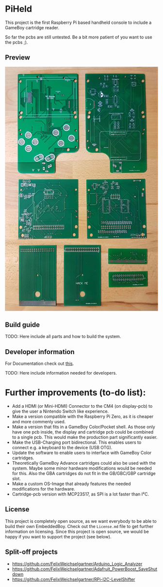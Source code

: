 # PiHeld

This project is the first Raspberry Pi based handheld console to include a GameBoy cartridge reader.

So far the pcbs are still untested. Be a bit more patient of you want to use the pcbs ;).

## Preview

![all_pcbs](./doc/img/pcbs_all_pcbs.jpg)

## Build guide

TODO: Here include all parts and how to build the system.

## Developer information

For Documentation check out [this](./doc/).

TODO: Here include information needed for developers.

# Further improvements (to-do list):

* Add a HDMI (or Mini-HDMI) Connector to the CM4 (on display-pcb) to give the user a Nintendo Switch like experience.
* Make a version compatible with the Raspberry Pi Zero, as it is cheaper and more commenly used.
* Make a version that fits in a GameBoy Color/Pocket shell. As those only have one pcb inside, the display and cartridge pcb could be combined to a single pcb. This would make the production part significantly easier.
* Make the USB-Charging port bidirectional. This enables users to connect e.g. a keyboard to the device (USB OTG).
* Update the software to enable users to interface with GameBoy Color cartridges.
* Theoretically GameBoy Advance cartridges could also be used with the system. Maybe some minor hardware modifications would be needed for this. Also the GBA cartridges do not fit in the GB/GBC/GBP cartridge slot.
* Make a custom OS-Image that already features the needed modifications for the hardware.
* Cartridge-pcb version with MCP23S17, as SPI is a lot faster than I²C.

## License

This project is completely open source, as we want everybody to be able to build their own EmbeddedBoy. Check out the `License.md` file to get further information on licensing. Since this project is open source, we would be happy if you want to support the project (see below).

## Split-off projects

* https://github.com/FelixWeichselgartner/Arduino_Logic_Analyzer
* https://github.com/FelixWeichselgartner/Adafruit_PowerBoost_SaveShutdown
* https://github.com/FelixWeichselgartner/RPi-I2C-LevelShifter
